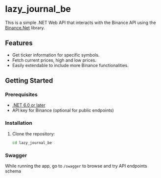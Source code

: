 # lazy_journal_be
This is a simple .NET Web API that interacts with the Binance API using the [Binance.Net](https://github.com/JKorf/Binance.Net) library.

## Features

- Get ticker information for specific symbols.
- Fetch current prices, high and low prices.
- Easily extendable to include more Binance functionalities.
## Getting Started

### Prerequisites

- [.NET 6.0 or later](https://dotnet.microsoft.com/)
- API key for Binance (optional for public endpoints)

### Installation

1. Clone the repository:
   ```bash git clone https://github.com/001elijah/lazy_journal_be.git
   cd lazy_journal_be

### Swagger

While running the app, go to ```/swagger``` to browse and try API endpoints schema

